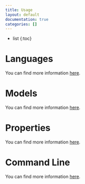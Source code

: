 ```yaml
---
title: Usage
layout: default
documentation: true
categories: []
---
```


- list
{:toc}

# Languages

You can find more information [here](documentation/usage/languages.html).

# Models

You can find more information [here](documentation/usage/models.html).

# Properties

You can find more information [here](documentation/usage/properties.html).

# Command Line

You can find more information [here](documentation/usage/cli.html).